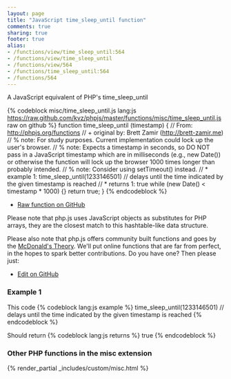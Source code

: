 ```yaml
---
layout: page
title: "JavaScript time_sleep_until function"
comments: true
sharing: true
footer: true
alias:
- /functions/view/time_sleep_until:564
- /functions/view/time_sleep_until
- /functions/view/564
- /functions/time_sleep_until:564
- /functions/564
---
```

<!-- Generated by Rakefile:build -->
A JavaScript equivalent of PHP's time_sleep_until

{% codeblock misc/time_sleep_until.js lang:js https://raw.github.com/kvz/phpjs/master/functions/misc/time_sleep_until.js raw on github %}
function time_sleep_until (timestamp) {
  // From: http://phpjs.org/functions
  // +   original by: Brett Zamir (http://brett-zamir.me)
  // %          note: For study purposes. Current implementation could lock up the user's browser.
  // %          note: Expects a timestamp in seconds, so DO NOT pass in a JavaScript timestamp which are in milliseconds (e.g., new Date()) or otherwise the function will lock up the browser 1000 times longer than probably intended.
  // %          note: Consider using setTimeout() instead.
  // *     example 1: time_sleep_until(1233146501) // delays until the time indicated by the given timestamp is reached
  // *     returns 1: true
  while (new Date() < timestamp * 1000) {}
  return true;
}
{% endcodeblock %}

 - [Raw function on GitHub](https://github.com/kvz/phpjs/blob/master/functions/misc/time_sleep_until.js)

Please note that php.js uses JavaScript objects as substitutes for PHP arrays, they are 
the closest match to this hashtable-like data structure. 

Please also note that php.js offers community built functions and goes by the 
[McDonald's Theory](https://medium.com/what-i-learned-building/9216e1c9da7d). We'll put online 
functions that are far from perfect, in the hopes to spark better contributions. 
Do you have one? Then please just: 

 - [Edit on GitHub](https://github.com/kvz/phpjs/edit/master/functions/misc/time_sleep_until.js)

### Example 1
This code
{% codeblock lang:js example %}
time_sleep_until(1233146501) // delays until the time indicated by the given timestamp is reached
{% endcodeblock %}

Should return
{% codeblock lang:js returns %}
true
{% endcodeblock %}


### Other PHP functions in the misc extension
{% render_partial _includes/custom/misc.html %}
